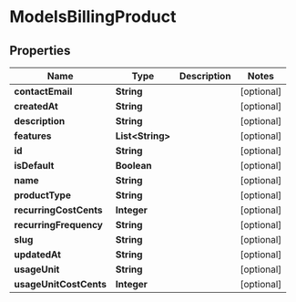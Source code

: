 

# ModelsBillingProduct


## Properties

| Name | Type | Description | Notes |
|------------ | ------------- | ------------- | -------------|
|**contactEmail** | **String** |  |  [optional] |
|**createdAt** | **String** |  |  [optional] |
|**description** | **String** |  |  [optional] |
|**features** | **List&lt;String&gt;** |  |  [optional] |
|**id** | **String** |  |  [optional] |
|**isDefault** | **Boolean** |  |  [optional] |
|**name** | **String** |  |  [optional] |
|**productType** | **String** |  |  [optional] |
|**recurringCostCents** | **Integer** |  |  [optional] |
|**recurringFrequency** | **String** |  |  [optional] |
|**slug** | **String** |  |  [optional] |
|**updatedAt** | **String** |  |  [optional] |
|**usageUnit** | **String** |  |  [optional] |
|**usageUnitCostCents** | **Integer** |  |  [optional] |



